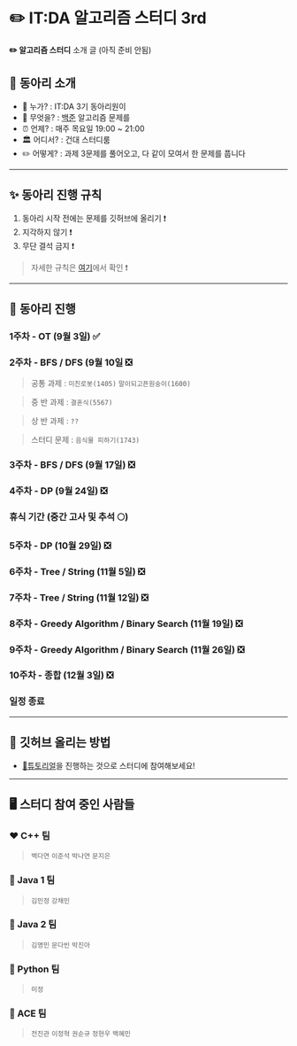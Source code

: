 ✏️ IT:DA 알고리즘 스터디 3rd
====================================



**✏️ 알고리즘 스터디** 소개 글 (아직 준비 안됨)


## 🎯 동아리 소개

-	💁 누가? : IT:DA 3기 동아리원이
-	🐍 무엇을? : [백준](https://www.acmicpc.net/) 알고리즘 문제를
-	⏰ 언제? : 매주 목요일 19:00 ~ 21:00
-   🏛 어디서? : 건대 스터디룸
-	✏️ 어떻게? : 과제 3문제를 풀어오고, 다 같이 모여서 한 문제를 풉니다 

---

## ✨ 동아리 진행 규칙

1. 동아리 시작 전에는 문제를 깃허브에 올리기 ❗️
2. 지각하지 않기 ❗️
3. 무단 결석 금지 ❗️
    
> 자세한 규칙은 [여기](files/rules.md)에서 확인 ❗️


---


## 📅 동아리 진행

### 1주차 - OT (9월 3일) ✅


### 2주차 - BFS / DFS (9월 10일 ❎

> 공통 과제 : `미친로봇(1405)` `말이되고픈원숭이(1600)`

> 중 반 과제 : `결혼식(5567)`

> 상 반 과제 : `??`

> 스터디 문제 : `음식물 피하기(1743)`

### 3주차 - BFS / DFS (9월 17일) ❎

### 4주차 - DP (9월 24일) ❎

### 휴식 기간 (중간 고사 및 추석 🌕) 

### 5주차 - DP (10월 29일) ❎

### 6주차 - Tree / String (11월 5일) ❎

### 7주차 - Tree / String (11월 12일) ❎
 
### 8주차 - Greedy Algorithm / Binary Search (11월 19일) ❎

### 9주차 - Greedy Algorithm / Binary Search (11월 26일) ❎

### 10주차 - 종합 (12월 3일) ❎

### 일정 종료 



---


## 🙋 깃허브 올리는 방법

- [🐣튜토리얼](TUTORIAL.md)을 진행하는 것으로 스터디에 참여해보세요!

---

## 🖥 스터디 참여 중인 사람들

### ❤️ C++ 팀

> `백다연` `이준석` `박나연` `문지은`

### 🧡 Java 1 팀

> `김민정` `강채민`

### 💛 Java 2 팀

> `김영민` `문다빈` `박진아`

### 💚 Python 팀

> `미정`

### 💙 ACE 팀

> `전진관` `이정혁` `권순규` `정현우` `백혜민`



